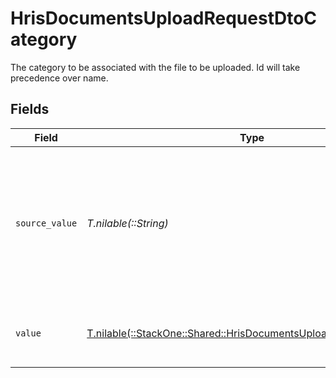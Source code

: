 # HrisDocumentsUploadRequestDtoCategory

The category to be associated with the file to be uploaded. Id will take precedence over name.


## Fields

| Field                                                                                                                          | Type                                                                                                                           | Required                                                                                                                       | Description                                                                                                                    | Example                                                                                                                        |
| ------------------------------------------------------------------------------------------------------------------------------ | ------------------------------------------------------------------------------------------------------------------------------ | ------------------------------------------------------------------------------------------------------------------------------ | ------------------------------------------------------------------------------------------------------------------------------ | ------------------------------------------------------------------------------------------------------------------------------ |
| `source_value`                                                                                                                 | *T.nilable(::String)*                                                                                                          | :heavy_minus_sign:                                                                                                             | The provider specific category for associating uploaded files, if provided, the value will be ignored.                         | 550e8400-e29b-41d4-a716-446655440000                                                                                           |
| `value`                                                                                                                        | [T.nilable(::StackOne::Shared::HrisDocumentsUploadRequestDtoValue)](../../models/shared/hrisdocumentsuploadrequestdtovalue.md) | :heavy_minus_sign:                                                                                                             | The category name to associate with the file                                                                                   | reports                                                                                                                        |